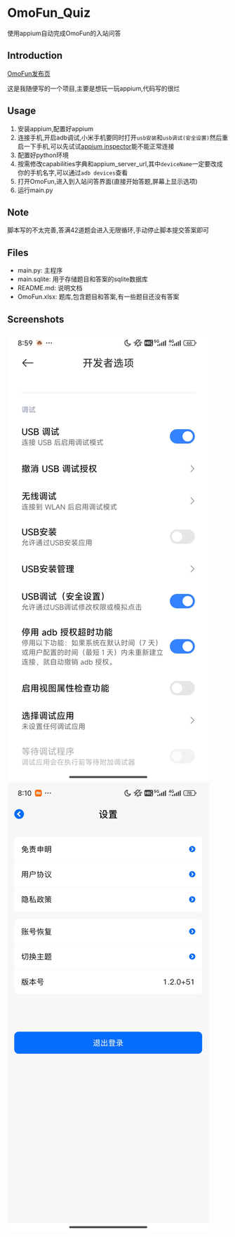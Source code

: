 # OmoFun_Quiz
使用appium自动完成OmoFun的入站问答

## Introduction

[OmoFun发布页](https://omoget.com/)

这是我随便写的一个项目,主要是想玩一玩appium,代码写的很烂

## Usage

1. 安装appium,配置好appium
2. 连接手机,开启adb调试,小米手机要同时打开`usb安装`和`usb调试(安全设置)`然后重启一下手机,可以先试试[appium inspector](https://github.com/appium/appium-inspector)能不能正常连接
3. 配置好python环境
4. 按需修改capabilities字典和appium_server_url,其中`deviceName`一定要改成你的手机名字,可以通过`adb devices`查看
5. 打开OmoFun,进入到入站问答界面(直接开始答题,屏幕上显示选项)
6. 运行main.py

## Note

脚本写的不太完善,答满42道题会进入无限循环,手动停止脚本提交答案即可

## Files

- main.py: 主程序
- main.sqlite: 用于存储题目和答案的sqlite数据库
- README.md: 说明文档
- OmoFun.xlsx: 题库,包含题目和答案,有一些题目还没有答案


## Screenshots
![开发者选项设置](/img/Screenshot_2024-04-09-08-59-09-932_com.android.se.jpg)
![OmoFun版本号](/img/Screenshot_2024-04-09-08-10-15-726_com.banshenghu.jpg)
